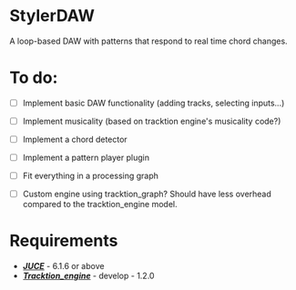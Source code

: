 # StylerDAW
A loop-based DAW with patterns that respond to real time chord changes.

# To do:

- [ ] Implement basic DAW functionality (adding tracks, selecting inputs...)
- [ ] Implement musicality (based on tracktion engine's musicality code?)
- [ ] Implement a chord detector
- [ ] Implement a pattern player plugin
- [ ] Fit everything in a processing graph

- [ ] Custom engine using tracktion_graph? Should have less overhead compared to the tracktion_engine model.

# Requirements
- [___JUCE___](https://github.com/juce-framework/JUCE) - 6.1.6 or above
- [___Tracktion_engine___](https://github.com/Tracktion/tracktion_engine) - develop - 1.2.0
